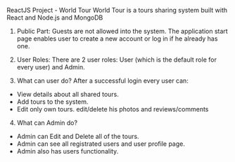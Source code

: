 ReactJS Project - World Tour
World Tour is a tours sharing system built with React and Node.js and MongoDB

1. Public Part:
Guests are not allowed into the system. The application start page enables user to create a new account or log in if he already has one.

2. User Roles:
There are 2 user roles: User (which is the default role for every user) and Admin.

3. What can user do?
After a successful login every user can:

- View details about all shared tours.
- Add tours to the system.
- Edit only own tours.
edit/delete his photos and reviews/comments

4. What can Admin do?
- Admin can Edit and Delete all of the tours.
- Admin can see all registrated users and user profile page.
- Admin also has users functionality.
